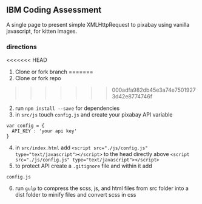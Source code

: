 ## IBM Coding Assessment

A single page to present simple XMLHttpRequest to pixabay using vanilla javascript, for kitten images.

### directions
<<<<<<< HEAD
1. Clone or fork branch
=======
1. Clone or fork repo
>>>>>>> 000adfa982db45e3a74e75019273d42e8774746f
2. run `npm install --save` for dependencies
3. in `src/js` touch `config.js` and create your pixabay API variable
```
var config = {
  API_KEY : 'your api key'
}
```
4. in `src/index.html` add `<script src="./js/config.js" type="text/javascript"></script>` to the head directly above `<script src="./js/config.js" type="text/javascript"></script>`
5. to protect API create a `.gitignore` file and within it add
```
config.js
```
6. run `gulp` to compress the scss, js, and html files from src folder into a dist folder to minify files and convert scss in css

